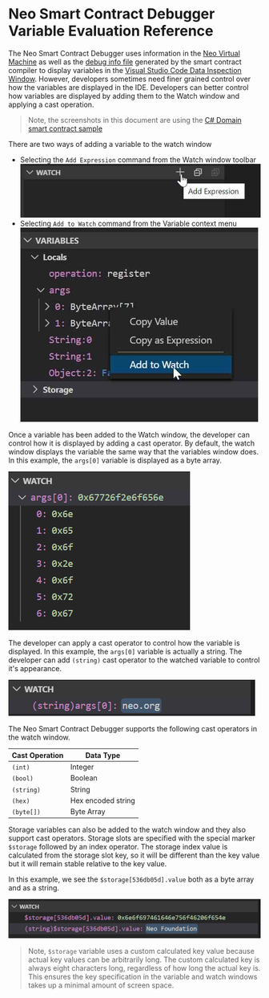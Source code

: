 # Neo Smart Contract Debugger Variable Evaluation Reference

The Neo Smart Contract Debugger uses information in the
[Neo Virtual Machine](https://github.com/neo-project/neo-vm) as well as the
[debug info file](https://github.com/ngdseattle/design-notes/blob/master/NDX-DN11%20-%20NEO%20Debug%20Info%20Specification.md)
generated by the smart contract compiler to display variables in the
[Visual Studio Code Data Inspection Window](https://code.visualstudio.com/docs/editor/debugging#_data-inspection).
However, developers sometimes need finer grained control over how the
variables are displayed in the IDE. Developers can better control
how variables are displayed by adding them to the Watch window and applying
a cast operation.

> Note, the screenshots in this document are using the
> [C# Domain smart contract sample](https://github.com/ngdseattle/domain-sample)

There are two ways of adding a variable to the watch window

* Selecting the `Add Expression` command from the Watch window toolbar
![add expression](images/add-expression.png)
* Selecting `Add to Watch` command from the Variable context menu
![add to watch](images/add-to-watch.png)

Once a variable has been added to the Watch window, the developer can
control how it is displayed by adding a cast operator. By default,
the watch window displays the variable the same way that the variables
window does. In this example, the `args[0]` variable is displayed as a
byte array.

![watch window example without cast operator](images/watch-window-no-cast.png)

The developer can apply a cast operator to control how the variable is
displayed. In this example, the `args[0]` variable is actually a string.
The developer can add `(string)` cast operator to the watched variable
to control it's appearance.

![watch window example with string cast operator](images/watch-window-str-cast.png)

The Neo Smart Contract Debugger supports the following cast operators
in the watch window.

| Cast Operation | Data Type |
| -------------- | --------- |
| `(int)`        | Integer   |
| `(bool)`       | Boolean   |
| `(string)`     | String    |
| `(hex)`        | Hex encoded string |
| `(byte[])`     | Byte Array |

Storage variables can also be added to the watch window and they also support
cast operators. Storage slots are specified with the special marker `$storage`
followed by an index operator. The storage index value is calculated from the
storage slot key, so it will be different than the key value but it will remain
stable relative to the key value.

In this example, we see the `$storage[536db05d].value` both as a byte array and
as a string.

![watch window example with string cast operator](images/watch-window-storage.png)

> Note, `$storage` variable uses a custom calculated key value because actual
> key values can be arbitrarily long. The custom calculated key is always eight
> characters long, regardless of how long the actual key is. This ensures the
> key specification in the variable and watch windows takes up a minimal amount
> of screen space.
